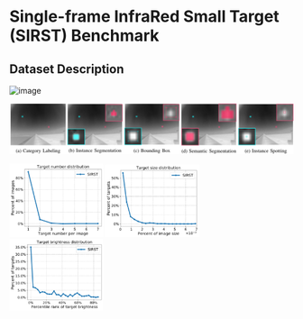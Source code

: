 Single-frame InfraRed Small Target (SIRST) Benchmark
==============

## Dataset Description


![image](./gallery.png)

![annotation](./annotation.png)


<img src=https://raw.githubusercontent.com/YimianDai/imgbed/master/github/sirst/BMFPN_DENTIST_Target_Number.png width=33%>
<img src=https://raw.githubusercontent.com/YimianDai/imgbed/master/github/sirst/BMFPN_DENTIST_Size_Ratios.png width=33%>
<img src=https://raw.githubusercontent.com/YimianDai/imgbed/master/github/sirst/BMFPN_DENTIST_Brightness_Ratios.png width=33%>

